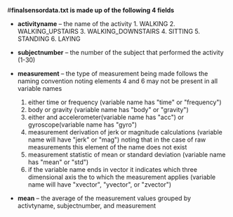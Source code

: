 #**finalsensordata.txt is made up of the following 4 fields**

- **activityname** – the name of the activity
	  1. WALKING
	  2. WALKING\_UPSTAIRS
	  3. WALKING\_DOWNSTAIRS
	  4. SITTING
	  5. STANDING
	  6. LAYING

- **subjectnumber** – the number of the subject that performed the activity (1-30)
- **measurement** – the type of measurement being made follows the naming convention noting elements 4 and 6 may not be present in all variable names
  1. either time or frequency (variable name has "time" or "frequency")
  2. body or gravity (variable name has "body" or "gravity")
  3. either and accelerometer(variable name has "acc") or gyroscope(variable name has "gyro")
  4. measurement derivation of jerk or magnitude calculations (variable name will have "jerk" or "mag") noting that in the case of raw measurements this element of the name does not exist
  5. measurement statistic of mean or standard deviation (variable name has "mean" or "std") 
  6. if the variable name ends in vector it indicates which three dimensional axis the to which the measurement applies (variable name will have "xvector", "yvector", or "zvector")

- **mean** – the average of the measurement values grouped by activtyname, subjectnumber, and measurement
